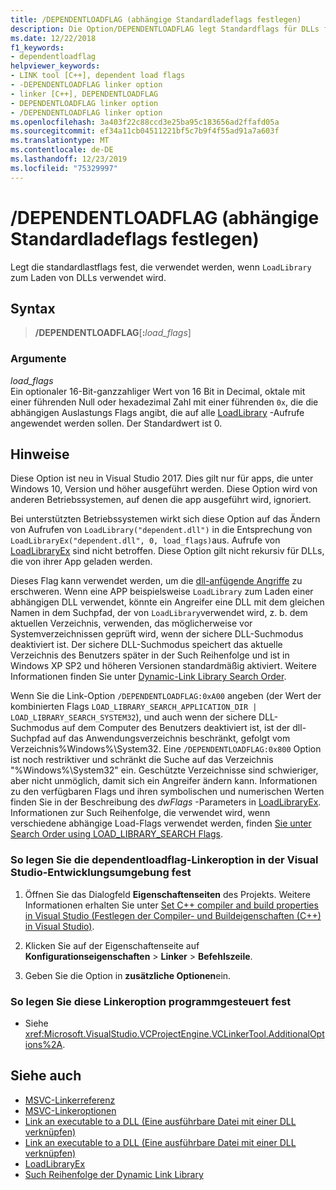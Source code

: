 ```yaml
---
title: /DEPENDENTLOADFLAG (abhängige Standardladeflags festlegen)
description: Die Option/DEPENDENTLOADFLAG legt Standardflags für DLLs fest, die mit LoadLibrary geladen wurden.
ms.date: 12/22/2018
f1_keywords:
- dependentloadflag
helpviewer_keywords:
- LINK tool [C++], dependent load flags
- -DEPENDENTLOADFLAG linker option
- linker [C++], DEPENDENTLOADFLAG
- DEPENDENTLOADFLAG linker option
- /DEPENDENTLOADFLAG linker option
ms.openlocfilehash: 3a403f22c88ccd3e25ba95c183656ad2ffafd05a
ms.sourcegitcommit: ef34a11cb04511221bf5c7b9f4f55ad91a7a603f
ms.translationtype: MT
ms.contentlocale: de-DE
ms.lasthandoff: 12/23/2019
ms.locfileid: "75329997"
---
```

# <a name="dependentloadflag-set-default-dependent-load-flags"></a>/DEPENDENTLOADFLAG (abhängige Standardladeflags festlegen)

Legt die standardlastflags fest, die verwendet werden, wenn `LoadLibrary` zum Laden von DLLs verwendet wird.

## <a name="syntax"></a>Syntax

> **/DEPENDENTLOADFLAG**[__:__*load_flags*]

### <a name="arguments"></a>Argumente

*load_flags*<br/>
Ein optionaler 16-Bit-ganzzahliger Wert von 16 Bit in Decimal, oktale mit einer führenden Null oder hexadezimal Zahl mit einer führenden `0x`, die die abhängigen Auslastungs Flags angibt, die auf alle [LoadLibrary](/windows/win32/api/libloaderapi/nf-libloaderapi-loadlibraryexw) -Aufrufe angewendet werden sollen. Der Standardwert ist 0.

## <a name="remarks"></a>Hinweise

Diese Option ist neu in Visual Studio 2017. Dies gilt nur für apps, die unter Windows 10, Version und höher ausgeführt werden. Diese Option wird von anderen Betriebssystemen, auf denen die app ausgeführt wird, ignoriert.

Bei unterstützten Betriebssystemen wirkt sich diese Option auf das Ändern von Aufrufen von `LoadLibrary("dependent.dll")` in die Entsprechung von `LoadLibraryEx("dependent.dll", 0, load_flags)`aus. Aufrufe von [LoadLibraryEx](/windows/win32/api/libloaderapi/nf-libloaderapi-loadlibraryexw) sind nicht betroffen. Diese Option gilt nicht rekursiv für DLLs, die von ihrer App geladen werden.

Dieses Flag kann verwendet werden, um die [dll-anfügende Angriffe](/windows/win32/dlls/dynamic-link-library-security) zu erschweren. Wenn eine APP beispielsweise `LoadLibrary` zum Laden einer abhängigen DLL verwendet, könnte ein Angreifer eine DLL mit dem gleichen Namen in dem Suchpfad, der von `LoadLibrary`verwendet wird, z. b. dem aktuellen Verzeichnis, verwenden, das möglicherweise vor Systemverzeichnissen geprüft wird, wenn der sichere DLL-Suchmodus deaktiviert ist. Der sichere DLL-Suchmodus speichert das aktuelle Verzeichnis des Benutzers später in der Such Reihenfolge und ist in Windows XP SP2 und höheren Versionen standardmäßig aktiviert. Weitere Informationen finden Sie unter [Dynamic-Link Library Search Order](/windows/win32/Dlls/dynamic-link-library-search-order).

Wenn Sie die Link-Option `/DEPENDENTLOADFLAG:0xA00` angeben (der Wert der kombinierten Flags `LOAD_LIBRARY_SEARCH_APPLICATION_DIR | LOAD_LIBRARY_SEARCH_SYSTEM32`), und auch wenn der sichere DLL-Suchmodus auf dem Computer des Benutzers deaktiviert ist, ist der dll-Suchpfad auf das Anwendungsverzeichnis beschränkt, gefolgt vom Verzeichnis%Windows%\System32. Eine `/DEPENDENTLOADFLAG:0x800` Option ist noch restriktiver und schränkt die Suche auf das Verzeichnis "%Windows%\System32" ein. Geschützte Verzeichnisse sind schwieriger, aber nicht unmöglich, damit sich ein Angreifer ändern kann. Informationen zu den verfügbaren Flags und ihren symbolischen und numerischen Werten finden Sie in der Beschreibung des *dwFlags* -Parameters in [LoadLibraryEx](/windows/win32/api/libloaderapi/nf-libloaderapi-loadlibraryexw). Informationen zur Such Reihenfolge, die verwendet wird, wenn verschiedene abhängige Load-Flags verwendet werden, finden [Sie unter Search Order using LOAD_LIBRARY_SEARCH Flags](/windows/win32/dlls/dynamic-link-library-search-order#search-order-using-load_library_search-flags).

### <a name="to-set-the-dependentloadflag-linker-option-in-the-visual-studio-development-environment"></a>So legen Sie die dependentloadflag-Linkeroption in der Visual Studio-Entwicklungsumgebung fest

1. Öffnen Sie das Dialogfeld **Eigenschaftenseiten** des Projekts. Weitere Informationen erhalten Sie unter [Set C++ compiler and build properties in Visual Studio (Festlegen der Compiler- und Buildeigenschaften (C++) in Visual Studio)](../working-with-project-properties.md).

1. Klicken Sie auf der Eigenschaftenseite auf **Konfigurationseigenschaften** > **Linker** > **Befehlszeile**.

1. Geben Sie die Option in **zusätzliche Optionen**ein.

### <a name="to-set-this-linker-option-programmatically"></a>So legen Sie diese Linkeroption programmgesteuert fest

- Siehe <xref:Microsoft.VisualStudio.VCProjectEngine.VCLinkerTool.AdditionalOptions%2A>.

## <a name="see-also"></a>Siehe auch

- [MSVC-Linkerreferenz](linking.md)
- [MSVC-Linkeroptionen](linker-options.md)
- [Link an executable to a DLL (Eine ausführbare Datei mit einer DLL verknüpfen)](../linking-an-executable-to-a-dll.md#linking-implicitly)
- [Link an executable to a DLL (Eine ausführbare Datei mit einer DLL verknüpfen)](../linking-an-executable-to-a-dll.md#determining-which-linking-method-to-use)
- [LoadLibraryEx](/windows/win32/api/libloaderapi/nf-libloaderapi-loadlibraryexw)
- [Such Reihenfolge der Dynamic Link Library](/windows/win32/Dlls/dynamic-link-library-search-order)

